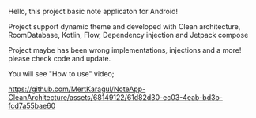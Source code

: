 Hello, this project basic note applicaton for Android!

Project support dynamic theme and developed with Clean architecture, RoomDatabase, Kotlin, Flow, Dependency injection and Jetpack compose

Project maybe has been wrong implementations, injections and a more! please check code and update.

You will see "How to use" video;

https://github.com/MertKaragul/NoteApp-CleanArchitecture/assets/68149122/61d82d30-ec03-4eab-bd3b-fcd7a55bae60
